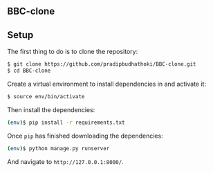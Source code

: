 ## BBC-clone

## Setup

The first thing to do is to clone the repository:

```sh
$ git clone https://github.com/pradipbudhathoki/BBC-clone.git
$ cd BBC-clone
```

Create a virtual environment to install dependencies in and activate it:

```sh
$ source env/bin/activate
```

Then install the dependencies:

```sh
(env)$ pip install -r requirements.txt
```

Once `pip` has finished downloading the dependencies:

```sh
(env)$ python manage.py runserver
```

And navigate to `http://127.0.0.1:8000/`.
